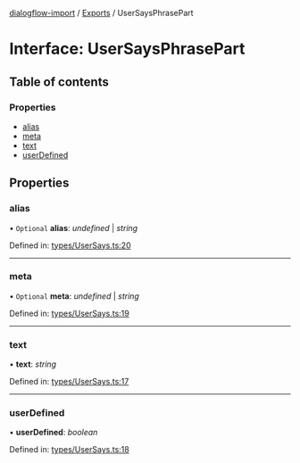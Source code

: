 [dialogflow-import](../README.md) / [Exports](../modules.md) / UserSaysPhrasePart

# Interface: UserSaysPhrasePart

## Table of contents

### Properties

- [alias](usersaysphrasepart.md#alias)
- [meta](usersaysphrasepart.md#meta)
- [text](usersaysphrasepart.md#text)
- [userDefined](usersaysphrasepart.md#userdefined)

## Properties

### alias

• `Optional` **alias**: *undefined* \| *string*

Defined in: [types/UserSays.ts:20](https://github.com/edupsousa/dialogflow-import/blob/a6244af/src/types/UserSays.ts#L20)

___

### meta

• `Optional` **meta**: *undefined* \| *string*

Defined in: [types/UserSays.ts:19](https://github.com/edupsousa/dialogflow-import/blob/a6244af/src/types/UserSays.ts#L19)

___

### text

• **text**: *string*

Defined in: [types/UserSays.ts:17](https://github.com/edupsousa/dialogflow-import/blob/a6244af/src/types/UserSays.ts#L17)

___

### userDefined

• **userDefined**: *boolean*

Defined in: [types/UserSays.ts:18](https://github.com/edupsousa/dialogflow-import/blob/a6244af/src/types/UserSays.ts#L18)
